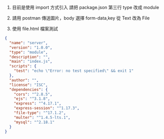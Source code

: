1. 目前是使用 import 方式引入 請把 package.json 第三行 type 改成 module

2. 請用 postman 傳送圖片，body 選擇 form-data,key 從 Text 改為 File

3. 使用 file.html 檔案測試

```json
{
  "name": "server",
  "version": "1.0.0",
  "type": "module",
  "description": "",
  "main": "index.js",
  "scripts": {
    "test": "echo \"Error: no test specified\" && exit 1"
  },
  "author": "",
  "license": "ISC",
  "dependencies": {
    "cors": "^2.8.5",
    "ejs": "^3.1.8",
    "express": "^4.17.1",
    "express-session": "^1.17.3",
    "file-type": "^17.1.2",
    "multer": "^1.4.5-lts.1",
    "mysql": "^2.18.1"
  }
}
```
